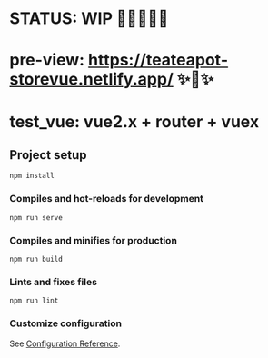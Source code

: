# STATUS: WIP 🚧👩‍💻👷‍♀️
# pre-view: https://teateapot-storevue.netlify.app/  ✨👀✨

# test_vue: vue2.x + router + vuex

## Project setup
```
npm install
```

### Compiles and hot-reloads for development
```
npm run serve
```

### Compiles and minifies for production
```
npm run build
```

### Lints and fixes files
```
npm run lint
```

### Customize configuration
See [Configuration Reference](https://cli.vuejs.org/config/).
